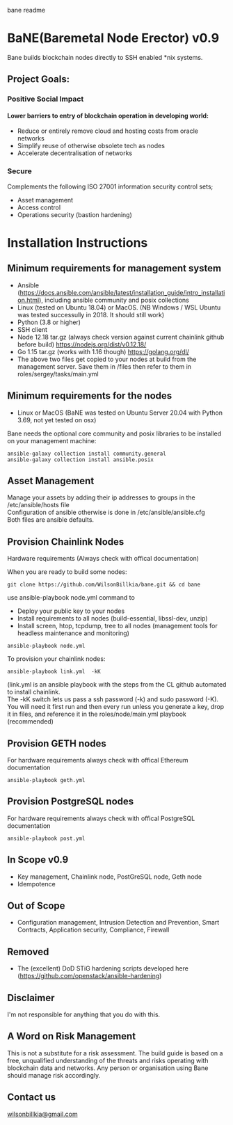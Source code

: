 bane readme


# BaNE(Baremetal Node Erector) v0.9


Bane builds blockchain nodes directly to SSH enabled *nix systems.

## Project Goals: 

### Positive Social Impact
#### Lower barriers to entry of blockchain operation in developing world:
* Reduce or entirely remove cloud and hosting costs from oracle networks
* Simplify reuse of otherwise obsolete tech as nodes
* Accelerate decentralisation of networks 

### Secure 
Complements the following ISO 27001 information security control sets;
* Asset management 
* Access control 
* Operations security (bastion hardening)   

# Installation Instructions

## Minimum requirements for management system  
* Ansible (https://docs.ansible.com/ansible/latest/installation_guide/intro_installation.html), including ansible community and posix collections
* Linux (tested on Ubuntu 18.04) or MacOS. (NB Windows / WSL Ubuntu was tested successully in 2018. It should still work) 
* Python (3.8 or higher)   
* SSH client  
* Node 12.18 tar.gz (always check version against current chainlink github before build) https://nodejs.org/dist/v0.12.18/  
* Go 1.15 tar.gz (works with 1.16 though) https://golang.org/dl/  
* The above two files get copied to your nodes at build from the management server. Save them in /files then refer to them in roles/sergey/tasks/main.yml  

## Minimum requirements for the nodes  
* Linux or MacOS (BaNE was tested on Ubuntu Server 20.04 with Python 3.69, not yet tested on osx)  


Bane needs the optional core community and posix libraries to be installed on your management machine:  

```
ansible-galaxy collection install community.general  
ansible-galaxy collection install ansible.posix  
```



## Asset Management
Manage your assets by adding their ip addresses to groups in the /etc/ansible/hosts file  
Configuration of ansible otherwise is done in /etc/ansible/ansible.cfg  
Both files are ansible defaults.  

## Provision Chainlink Nodes  

Hardware requirements (Always check with offical documentation)  

When you are ready to build some nodes:  

```
git clone https://github.com/WilsonBillkia/bane.git && cd bane
```

use ansible-playbook node.yml command to  
* Deploy your public key to your nodes  
* Install requirements to all nodes (build-essential, libssl-dev, unzip)  
* Install screen, htop, tcpdump, tree to all nodes (management tools for headless maintenance and monitoring)  

```
ansible-playbook node.yml
```

To provision your chainlink nodes:  

```
ansible-playbook link.yml  -kK
```

(link.yml is an ansible playbook with the steps from the CL github automated to install chainlink.  
The -kK switch lets us pass a ssh password (-k) and sudo password (-K).  
You will need it first run and then every run unless you generate a key, drop it in files, and reference it in the roles/node/main.yml playbook (recommended)  

## Provision GETH nodes  
For hardware requirements always check with offical Ethereum documentation  

```
ansible-playbook geth.yml 
```
## Provision PostgreSQL nodes
For hardware requirements always check with offical PostgreSQL documentation

```
ansible-playbook post.yml 
```

## In Scope v0.9
* Key management, Chainlink node, PostGreSQL node, Geth node
* Idempotence

## Out of Scope
*  Configuration management, Intrusion Detection and Prevention, Smart Contracts, Application security, Compliance, Firewall 

## Removed
* The (excellent) DoD STiG hardening scripts developed here (https://github.com/openstack/ansible-hardening)

## Disclaimer
I'm not responsible for anything that you do with this.

## A Word on Risk Management
This is not a substitute for a risk assessment. The build guide is based on a free, unqualified understanding of the threats and risks operating with blockchain data and networks.
Any person or organisation using Bane should manage risk accordingly.

## Contact us
wilsonbillkia@gmail.com




